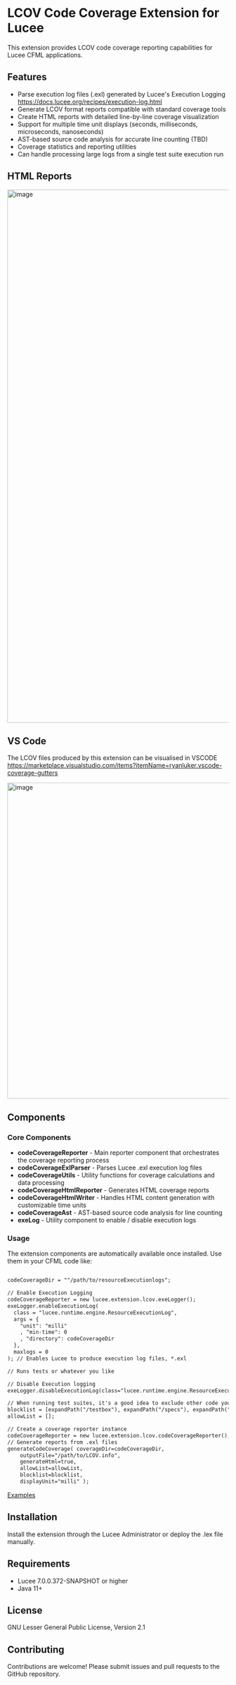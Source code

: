 # LCOV Code Coverage Extension for Lucee

This extension provides LCOV code coverage reporting capabilities for Lucee CFML applications.

## Features

- Parse execution log files (.exl) generated by Lucee's Execution Logging https://docs.lucee.org/recipes/execution-log.html
- Generate LCOV format reports compatible with standard coverage tools
- Create HTML reports with detailed line-by-line coverage visualization
- Support for multiple time unit displays (seconds, milliseconds, microseconds, nanoseconds)
- AST-based source code analysis for accurate line counting (TBD)
- Coverage statistics and reporting utilities
- Can handle processing large logs from a single test suite execution run

## HTML Reports

<img width="1242" height="1210" alt="image" src="https://github.com/user-attachments/assets/e23f726a-d0da-4ec0-bb39-d815a362babc" />


## VS Code 

The LCOV files produced by this extension can be visualised in VSCODE
https://marketplace.visualstudio.com/items?itemName=ryanluker.vscode-coverage-gutters

<img width="636" height="717" alt="image" src="https://github.com/user-attachments/assets/e1848c17-47cc-4ef6-b82c-974734e7fbad" />

## Components

### Core Components

- **codeCoverageReporter** - Main reporter component that orchestrates the coverage reporting process
- **codeCoverageExlParser** - Parses Lucee .exl execution log files
- **codeCoverageUtils** - Utility functions for coverage calculations and data processing
- **codeCoverageHtmlReporter** - Generates HTML coverage reports
- **codeCoverageHtmlWriter** - Handles HTML content generation with customizable time units
- **codeCoverageAst** - AST-based source code analysis for line counting
- **exeLog** - Utility component to enable / disable execution logs 

### Usage

The extension components are automatically available once installed. Use them in your CFML code like:

```cfml

codeCoverageDir = ""/path/to/resourceExecutionlogs";

// Enable Execution Logging
codeCoverageReporter = new lucee.extension.lcov.exeLogger();
exeLogger.enableExecutionLog(
  class = "lucee.runtime.engine.ResourceExecutionLog",
  args = {
    "unit": "milli"
    , "min-time": 0
    , "directory": codeCoverageDir
  },
  maxlogs = 0
); // Enables Lucee to produce execution log files, *.exl

// Runs tests or whatever you like

// Disable Execution logging
exeLogger.disableExecutionLog(class="lucee.runtime.engine.ResourceExecutionLog");

// When running test suites, it's a good idea to exclude other code you aren't interested in reporting on
blocklist = [expandPath("/testbox"), expandPath("/specs"), expandPath("{lucee-config}")];
allowList = [];

// Create a coverage reporter instance
codeCoverageReporter = new lucee.extension.lcov.codeCoverageReporter();
// Generate reports from .exl files
generateCodeCoverage( coverageDir=codeCoverageDir,
	outputFile="/path/to/LCOV.info",
	generateHtml=true,
	allowList=allowList,
	blocklist=blocklist,
	displayUnit="milli" );
```

[Examples](examples/coverage.cfm)

## Installation

Install the extension through the Lucee Administrator or deploy the .lex file manually.

## Requirements

- Lucee 7.0.0.372-SNAPSHOT or higher
- Java 11+

## License

GNU Lesser General Public License, Version 2.1

## Contributing

Contributions are welcome! Please submit issues and pull requests to the GitHub repository.
